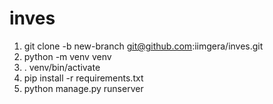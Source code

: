 # inves

1.   git clone -b new-branch git@github.com:iimgera/inves.git
2.   python -m venv venv
3.   . venv/bin/activate
4.   pip install -r requirements.txt
5.   python manage.py runserver
